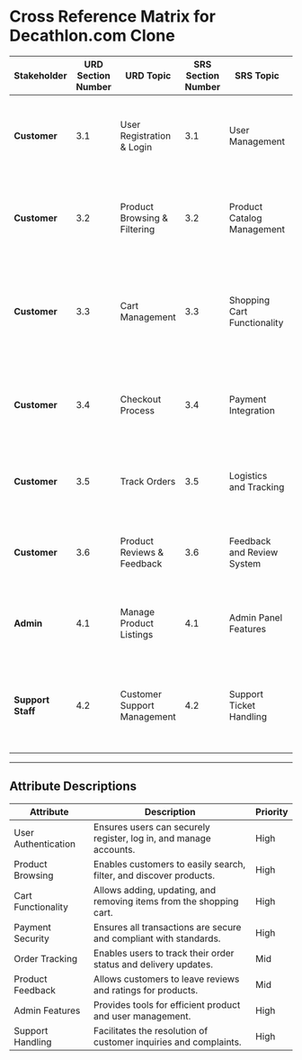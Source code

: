 # Cross Reference Matrix for Decathlon.com Clone

| Stakeholder         | URD Section Number | URD Topic                      | SRS Section Number | SRS Topic                     | Test Section Number | Test Topics                         | Priority | Attribute Description                                    |
|----------------------|--------------------|---------------------------------|--------------------|-------------------------------|---------------------|-------------------------------------|----------|---------------------------------------------------------|
| **Customer**         | 3.1               | User Registration & Login       | 3.1               | User Management               | Feature: User Registration | User Authentication Testing         | High     | Ensures users can securely register, log in, and manage accounts. |
| **Customer**         | 3.2               | Product Browsing & Filtering    | 3.2               | Product Catalog Management    | Feature: Product Browsing | Product Discovery Testing           | High     | Enables customers to easily search, filter, and discover products. |
| **Customer**         | 3.3               | Cart Management                 | 3.3               | Shopping Cart Functionality   | Feature: Shopping Cart Management | Cart Behavior Testing               | High     | Allows adding, updating, and removing items from the shopping cart. |
| **Customer**         | 3.4               | Checkout Process                | 3.4               | Payment Integration           | Feature: Checkout Process | Payment and Order Confirmation      | High     | Ensures all transactions are secure and compliant with standards. |
| **Customer**         | 3.5               | Track Orders                    | 3.5               | Logistics and Tracking         | Feature: Track Order | Order Tracking Testing             | Mid      | Enables users to track their order status and delivery updates. |
| **Customer**         | 3.6               | Product Reviews & Feedback      | 3.6               | Feedback and Review System     | Feature: Product Feedback | Review Posting and Filtering       | Mid      | Allows customers to leave reviews and ratings for products. |
| **Admin**            | 4.1               | Manage Product Listings         | 4.1               | Admin Panel Features           | Feature: Admin Product Management | Product Update/Delete Functionality | High     | Allows admins to manage product listings efficiently. |
| **Support Staff**    | 4.2               | Customer Support Management     | 4.2               | Support Ticket Handling        | Feature: Support Staff Management | Customer Inquiry Resolution         | High     | Enables support staff to address and resolve customer issues effectively. |

---

## Attribute Descriptions

| Attribute           | Description                                                              | Priority |
|---------------------|--------------------------------------------------------------------------|----------|
| User Authentication | Ensures users can securely register, log in, and manage accounts.       | High     |
| Product Browsing     | Enables customers to easily search, filter, and discover products.      | High     |
| Cart Functionality   | Allows adding, updating, and removing items from the shopping cart.     | High     |
| Payment Security     | Ensures all transactions are secure and compliant with standards.       | High     |
| Order Tracking       | Enables users to track their order status and delivery updates.         | Mid      |
| Product Feedback     | Allows customers to leave reviews and ratings for products.             | Mid      |
| Admin Features       | Provides tools for efficient product and user management.               | High     |
| Support Handling     | Facilitates the resolution of customer inquiries and complaints.        | High     |
